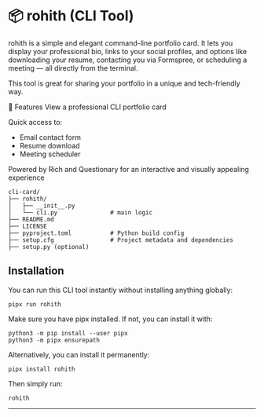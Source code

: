 # 📦 rohith (CLI Tool)

rohith is a simple and elegant command-line portfolio card. It lets you display your professional bio, links to your social profiles, and options like downloading your resume, contacting you via Formspree, or scheduling a meeting — all directly from the terminal.

This tool is great for sharing your portfolio in a unique and tech-friendly way.

🚀 Features
View a professional CLI portfolio card

Quick access to:
- Email contact form
- Resume download
- Meeting scheduler

Powered by Rich and Questionary for an interactive and visually appealing experience 
```
cli-card/
├── rohith/                  
│   ├── __init__.py          
│   └── cli.py               # main logic
├── README.md                
├── LICENSE                  
├── pyproject.toml           # Python build config
├── setup.cfg                # Project metadata and dependencies
├── setup.py (optional)
```
## Installation
You can run this CLI tool instantly without installing anything globally:
```
pipx run rohith
```

Make sure you have pipx installed. If not, you can install it with:
```
python3 -m pip install --user pipx
python3 -m pipx ensurepath
```

Alternatively, you can install it permanently:
```
pipx install rohith
```
Then simply run:
```
rohith
```
---

